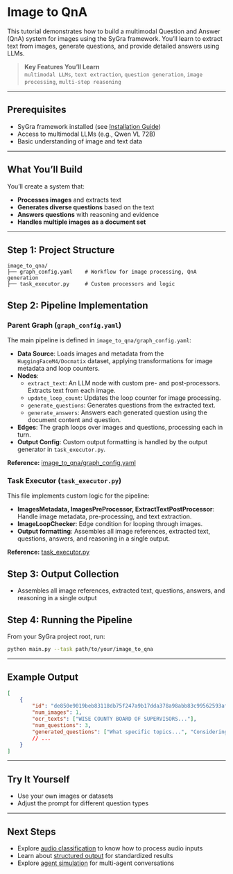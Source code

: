 # Image to QnA

This tutorial demonstrates how to build a multimodal Question and Answer (QnA) system for images using the SyGra framework. You’ll learn to extract text from images, generate questions, and provide detailed answers using LLMs.

> **Key Features You’ll Learn**  
> `multimodal LLMs`, `text extraction`, `question generation`, `image processing`, `multi-step reasoning`

---

## Prerequisites

- SyGra framework installed (see [Installation Guide](../installation.md))
- Access to multimodal LLMs (e.g., Qwen VL 72B)
- Basic understanding of image and text data

---

## What You’ll Build

You’ll create a system that:
- **Processes images** and extracts text
- **Generates diverse questions** based on the text
- **Answers questions** with reasoning and evidence
- **Handles multiple images as a document set**

---

## Step 1: Project Structure

```
image_to_qna/
├── graph_config.yaml    # Workflow for image processing, QnA generation
├── task_executor.py     # Custom processors and logic
```

## Step 2: Pipeline Implementation

### Parent Graph (`graph_config.yaml`)

The main pipeline is defined in `image_to_qna/graph_config.yaml`:

- **Data Source**: Loads images and metadata from the `HuggingFaceM4/Docmatix` dataset, applying transformations for image metadata and loop counters.
- **Nodes**:
  - `extract_text`: An LLM node with custom pre- and post-processors. Extracts text from each image.
  - `update_loop_count`: Updates the loop counter for image processing.
  - `generate_questions`: Generates questions from the extracted text.
  - `generate_answers`: Answers each generated question using the document content and question.
- **Edges**: The graph loops over images and questions, processing each in turn.
- **Output Config**: Custom output formatting is handled by the output generator in `task_executor.py`.

**Reference:** [image_to_qna/graph_config.yaml](https://github.com/ServiceNow/SyGra/blob/main/tasks/examples/image_to_qna/graph_config.yaml)

### Task Executor (`task_executor.py`)

This file implements custom logic for the pipeline:
- **ImagesMetadata, ImagesPreProcessor, ExtractTextPostProcessor**: Handle image metadata, pre-processing, and text extraction.
- **ImageLoopChecker**: Edge condition for looping through images.
- **Output formatting**: Assembles all image references, extracted text, questions, answers, and reasoning in a single output.

**Reference:** [task_executor.py](https://github.com/ServiceNow/SyGra/blob/main/tasks/examples/image_to_qna/task_executor.py)

## Step 3: Output Collection

- Assembles all image references, extracted text, questions, answers, and reasoning in a single output

## Step 4: Running the Pipeline

From your SyGra project root, run:

```bash
python main.py --task path/to/your/image_to_qna
```

---

## Example Output

```json
[
    {
        "id": "de850e9019beb83118db75f247a9b17dda378a98abb83c99562593af00a461af",
        "num_images": 1,
        "ocr_texts": ["WISE COUNTY BOARD OF SUPERVISORS..."],
        "num_questions": 3,
        "generated_questions": ["What specific topics...", "Considering the agenda items...", "When and where is the Wise County Board..."]
        // ...
    }
]
```

---

## Try It Yourself

- Use your own images or datasets
- Adjust the prompt for different question types

---

## Next Steps

- Explore [audio classification](audio_to_text_tutorial.md) to know how to process audio inputs
- Learn about [structured output](structured_output_tutorial.md) for standardized results
- Explore [agent simulation](agent_simulation_tutorial.md) for multi-agent conversations
